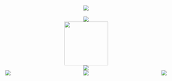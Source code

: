 <h1 align="center"> <a href="https://sunguoqi.com/"> <img src="https://readme-typing-svg.herokuapp.com/?lines=Hello+World;小林同学祝您今天愉快！&center=true&size=27"> </a> </h1>

<!--
**coding-lin/coding-lin** is a ✨ _special_ ✨ repository because its `README.md` (this file) appears on your GitHub profile.

Here are some ideas to get you started:

- 🔭 I’m currently working on ...
- 🌱 I’m currently learning ...
- 👯 I’m looking to collaborate on ...
- 🤔 I’m looking for help with ...
- 💬 Ask me about ...
- 📫 How to reach me: ...
- 😄 Pronouns: ...
- ⚡ Fun fact: ...
-->

<div align="center"> <img src="https://visitor-badge.glitch.me/badge?page_id=coding-lin" /> </div>

<div align="center"> <img height="137px" src="https://github-readme-stats.vercel.app/api?username=coding-lin&hide_title=true&hide_border=true&show_icons=trueline_height=21&text_color=000&icon_color=000&bg_color=0,ea6161,ffc64d,fffc4d,52fa5a&theme=graywhite" /> </div>

<div align="center"> <img src="https://github-readme-stats.vercel.app/api/top-langs/?username=coding-lin&hide_title=true&hide_border=true&layout=compact&langs_count=6&text_color=000&icon_color=fff&bg_color=0,52fa5a,4dfcff,c64dff&theme=graywhite" /> </div>

<div>
  <div style="float:left;"> <img src="https://stats.justsong.cn/api/juejin?id=726107228492253" /> </div>
  <div style="float:right;"> <img src="https://stats.justsong.cn/api/leetcode?username=codinglin&cn=true" /> </div>
</div>

<div align="center"> <img src="https://github-readme-activity-graph.cyclic.app/graph?username=coding-lin&theme=react" /> </div>
